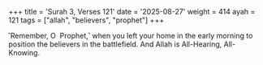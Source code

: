 +++
title = 'Surah 3, Verses 121'
date = '2025-08-27'
weight = 414
ayah = 121
tags = ["allah", "believers", "prophet"]
+++

˹Remember, O  Prophet,˺ when you left your home in the early morning to position the believers in the battlefield. And Allah is All-Hearing, All-Knowing.
